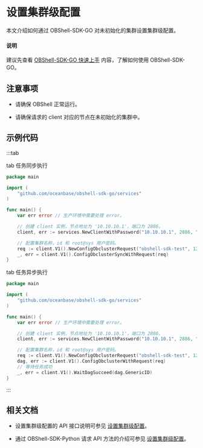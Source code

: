 # 设置集群级配置

本文介绍如何通过 OBShell-SDK-GO 对未初始化的集群设置集群级配置。

<main id="notice" type='explain'>
  <h4>说明</h4>
  <p>建议先查看 <a href='100.quickstart-of-go.md'>OBShell-SDK-GO 快速上手</a> 内容，了解如何使用 OBShell-SDK-GO。</p>
</main>

## 注意事项

* 请确保 OBShell 正常运行。

* 请确保请求的 client 对应的节点在未初始化的集群中。

## 示例代码

:::tab

tab 任务同步执行

```go
package main

import (
    "github.com/oceanbase/obshell-sdk-go/services"
)

func main() {
    var err error // 生产环境中需要处理 error。

    // 创建 client 实例，节点地址为 '10.10.10.1'，端口为 2886。
    client, err := services.NewClientWithPassword("10.10.10.1", 2886, "***")

    // 配置集群名称，id 和 root@sys 用户密码。
    req := client.V1().NewConfigObclusterRequest("obshell-sdk-test", 12358).SetRootPwd("1111")
    _, err = client.V1().ConfigObclusterSyncWithRequest(req)
}
```

tab 任务异步执行

```go
package main

import (
    "github.com/oceanbase/obshell-sdk-go/services"
)

func main() {
    var err error // 生产环境中需要处理 error。

    // 创建 client 实例，节点地址为 '10.10.10.1'，端口为 2886。
    client, err := services.NewClientWithPassword("10.10.10.1", 2886, "***")

    // 配置集群名称，id 和 root@sys 用户密码。
    req := client.V1().NewConfigObclusterRequest("obshell-sdk-test", 12358).SetRootPwd("1111")
    dag, err := client.V1().ConfigObclusterWithRequest(req)
    // 等待任务成功
    _, err = client.V1().WaitDagSucceed(dag.GenericID)
}
```

:::

## 相关文档

* 设置集群级配置的 API 接口说明可参见 [设置集群级配置](../../400.obshell-api-reference/410.set-cluster-level.md)。

* 通过 OBShell-SDK-Python 请求 API 方法的介绍可参见 [设置集群级配置](../100.python/410.set-cluster-level-of-python.md)。
